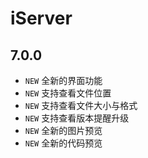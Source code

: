 # iServer

## 7.0.0

- `NEW` 全新的界面功能
- `NEW` 支持查看文件位置
- `NEW` 支持查看文件大小与格式
- `NEW` 支持查看版本提醒升级
- `NEW` 全新的图片预览
- `NEW` 全新的代码预览

